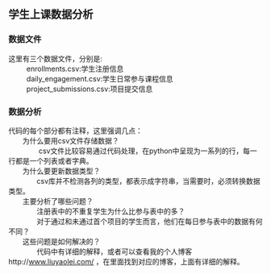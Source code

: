 ## 学生上课数据分析
### 数据文件
这里有三个数据文件，分别是:</br>  
　　enrollments.csv:学生注册信息</br>  
　　daily_engagement.csv:学生日常参与课程信息</br>  
　　project_submissions.csv:项目提交信息</br>
### 数据分析
代码的每个部分都有注释，这里强调几点：</br>
　　为什么要用csv文件存储数据？</br>　
　　　csv文件比较容易通过代码处理，在python中呈现为一系列的行，每一行都是一个列表或者字典。</br>
　　为什么要更新数据类型？</br>
　　　　csv库并不检测各列的类型，都表示成字符串，当需要时，必须转换数据类型。</br>
　　主要分析了哪些问题？</br>
　　　　注册表中的不重复学生为什么比参与表中的多？</br>
　　　　对于通过和未通过首个项目的学生而言，他们在每日参与表中的数据有何不同？</br>
　　这些问题是如何解决的？</br>
　　　　代码中有详细的解释，或者可以查看我的个人博客http://www.liuyaolei.com/ ，在里面找到对应的博客，上面有详细的解释。
